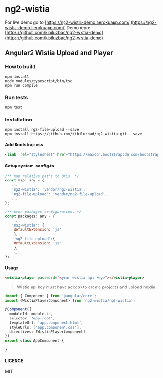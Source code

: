 # ng2-wistia

For live demo go to [https://ng2-wistia-demo.herokuapp.com/](https://ng2-wistia-demo.herokuapp.com/)
Demo repo: [https://github.com/kibiluzbad/ng2-wistia-demo](https://github.com/kibiluzbad/ng2-wistia-demo)

## Angular2 Wistia Upload and Player

### How to build

```
npm install
node_modules/typescript/bin/tsc
npm run compile
```
### Run tests

```
npm test
```
### Installation

```
npm install ng2-file-upload --save 
npm install https://github.com/kibiluzbad/ng2-wistia.git --save
```
#### Add Bootstrap css

```html
<link  rel="stylesheet" href="https://maxcdn.bootstrapcdn.com/bootstrap/3.3.7/css/bootstrap.min.css" >
```

#### Setup system-config.ts

```js
/** Map relative paths to URLs. */
const map: any = {
   ...
   'ng2-wistia': 'vendor/ng2-wistia',
   'ng2-file-upload': 'vendor/ng2-file-upload',
   ...
};

/** User packages configuration. */
const packages: any = {
    ...
   'ng2-wistia': {
    defaultExtension: 'js'
    },
    'ng2-file-upload':{
    defaultExtension: 'js'
    },
    ...
};
```

#### Usage

```html
<wistia-player password="<your wistia api key>"></wistia-player>
```

> Wistia api key must have access to create projects and upload media.


```typescript
import { Component } from '@angular/core';
import {WistiaPlayerComponent} from 'ng2-wistia/ng2-wistia';

@Component({
  moduleId: module.id,
  selector: 'app-root',
  templateUrl: 'app.component.html',
  styleUrls: ['app.component.css'],
  directives: [WistiaPlayerComponent]
})
export class AppComponent {
 
}
```


#### LICENCE

MIT
